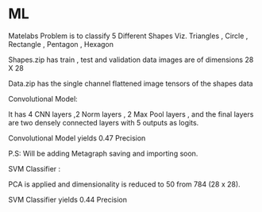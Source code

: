 # ML
Matelabs Problem is to classify 5 Different Shapes
Viz. Triangles , Circle , Rectangle , Pentagon , Hexagon

Shapes.zip has train , test and validation data
images are of dimensions 28 X 28

Data.zip has the single channel flattened image tensors of the shapes data

Convolutional Model:

It has 4 CNN layers ,2 Norm layers , 2 Max Pool layers , and the final layers are two densely connected layers
with 5 outputs as logits.

Convolutional Model yields 0.47 Precision

P.S:
Will be adding Metagraph saving and importing soon.


SVM Classifier :

PCA is applied and dimensionality is reduced to 50 from 784 (28 x 28).

SVM Classifier yields  0.44 Precision




